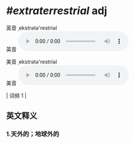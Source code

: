# ***\#extraterrestrial*** adj
英音 ˌekstrətə'restriəl  
英音
<audio src="./media/extraterrestrial1.aac" controls="controls"></audio>

美音 ˌekstrətə'restriəl  
美音
<audio src="./media/extraterrestrial2.aac" controls="controls"></audio>



| 词频 1 |  

英文释义
---
### 1.**天外的；地球外的**  


